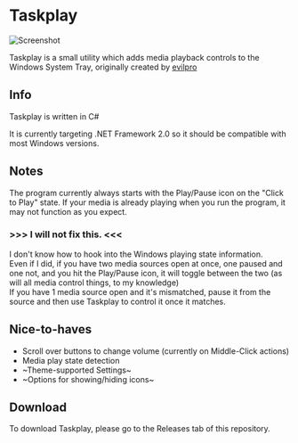 # Taskplay
![Screenshot](https://raw.githubusercontent.com/evilpro/Taskplay/master/Taskplay.png)

Taskplay is a small utility which adds media playback controls to the Windows System Tray, originally created by [evilpro](https://github.com/evilpro/Taskplay)

## Info
Taskplay is written in C#

It is currently targeting .NET Framework 2.0 so it should be compatible with most Windows versions. 

## Notes
The program currently always starts with the Play/Pause icon on the "Click to Play" state. If your media is already playing when you run the program, it may not function as you expect.
### >>> I will not fix this. <<<  
I don't know how to hook into the Windows playing state information.  
Even if I did, if you have two media sources open at once, one paused and one not, and you hit the Play/Pause icon, it will toggle between the two (as will all media control things, to my knowledge)  
If you have 1 media source open and it's mismatched, pause it from the source and then use Taskplay to control it once it matches.

## Nice-to-haves
- Scroll over buttons to change volume (currently on Middle-Click actions)
- Media play state detection
- ~Theme-supported Settings~
- ~Options for showing/hiding icons~

## Download
To download Taskplay, please go to the Releases tab of this repository.
